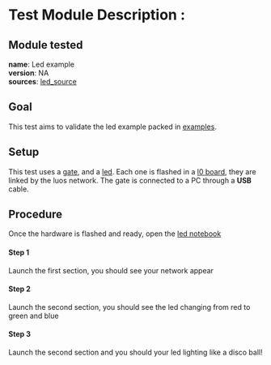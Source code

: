 # Test Module Description : 

## Module tested
**name**: Led example  
**version**: NA  
**sources**: [led_source](https://github.com/Luos-io/Examples/tree/master/Projects/l0/Led)  

## Goal

This test aims to validate the led example packed in [examples](https://github.com/Luos-io/Examples).

## Setup

This test uses a [gate](https://github.com/Luos-io/Examples/tree/master/Projects/l0/Gate_SerialCom), and a [led](https://github.com/Luos-io/Examples/tree/master/Projects/l0/Led). Each one is flashed in a [l0 board](https://github.com/Luos-io/Examples/tree/master/Hardware/l0), they are linked by the luos network. The gate is connected to a PC through a **USB** cable.

## Procedure

Once the hardware is flashed and ready, open the [led notebook](./led_test.ipynb)

#### Step 1 
Launch the first section, you should see your network appear
#### Step 2
Launch the second section, you should see the led changing from red to green and blue
#### Step 3
Launch the second section and you should your led lighting like a disco ball!